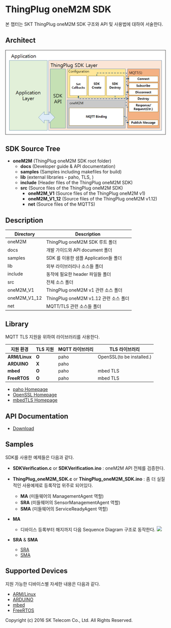 ThingPlug oneM2M SDK
===
본 챕터는 SKT ThingPlug oneM2M SDK 구조와 API 및 사용법에 대하여 서술한다.

Architect
---
![](images/sdk_architect.png)

SDK Source Tree
---
+ __oneM2M__ (ThingPlug oneM2M SDK root folder)
	+ __docs__ (Developer guide & API documentation)
	+ __samples__ (Samples including makefiles for build)
	+ __lib__ (external libraries - paho, TLS, )
	+ __include__ (Header files of the ThingPlug oneM2M SDK)
	+ __src__ (Source files of the ThingPlug oneM2M SDK)
		+ __oneM2M_V1__ (Source files of the ThingPlug oneM2M v1)
		+ __oneM2M_V1_12__ (Source files of the ThingPlug oneM2M v1.12)
		+ __net__ (Source files of the MQTTS)
			
Description
---
Directory | Description
------------ | -------------
oneM2M | ThingPlug oneM2M SDK 루트 폴더
docs | 개발 가이드와 API document 폴더
samples |	SDK 를 이용한 샘플 Application들 폴더
lib | 외부 라이브러리나 소스들 폴더
include | 동작에 필요한 header 파일들 폴더
src | 전체 소스 폴더
oneM2M_V1 | ThingPlug oneM2M v1 관련 소스 폴더
oneM2M_V1_12 | ThingPlug oneM2M v1.12 관련 소스 폴더
net | MQTT/TLS 관련 소스들 폴더

Library
---
MQTT TLS 지원을 위하여 라이브러리를 사용한다.

지원 환경 | TLS 지원 | MQTT 라이브러리 | TLS 라이브러리
------------ | ------------- | ------------- | -------------
__ARM/Linux__ | __O__ | paho | OpenSSL(to be installed.)
__ARDUINO__ | __X__ | paho |
__mbed__ |	__O__ | paho | mbed TLS
__FreeRTOS__ |	__O__ | paho | mbed TLS

* [paho Homepage](https://eclipse.org/paho/)
* [OpenSSL Homepage](https://www.openssl.org/)
* [mbedTLS Homepage](https://tls.mbed.org/)


API Documentation
---
* [Download](https://github.com/SKT-ThingPlug/thingplug-device-sdk-C/raw/master/linux/docs/ThingPlug_oneM2M_SDK_API-20170103.pdf)

Samples
---
SDK를 사용한 예제들은 다음과 같다.

* __SDKVerification.c__ or __SDKVerification.ino__ : oneM2M API 전체를 검증한다.

* __ThingPlug_oneM2M_SDK.c__ or __ThingPlug_oneM2M_SDK.ino__ : 좀 더 실질적인 사용예제로 등록작업 위주로 되어있다.
	+ __MA__ (미들웨어의 ManagementAgent 역할)
	+ __SRA__ (미들웨어의 SensorManagementAgent 역할)
	+ __SMA__ (미들웨어의 ServiceReadyAgent 역할)


* __MA__ 
	* 디바이스 등록부터 해지까지 다음 Sequence Diagram 구조로 동작한다.
![](images/sdk_ma.png)

* __SRA__ & __SMA__
	* [SRA](SDK_SRA.md) 
	* [SMA](SDK_SMA.md)


Supported Devices
---
지원 가능한 디바이스별 자세한 내용은 다음과 같다.

* [ARM/Linux](linux)
* [ARDUINO](Arduino)
* [mbed](mbed)
* [FreeRTOS](FreeRTOS)

Copyright (c) 2016 SK Telecom Co., Ltd. All Rights Reserved.
